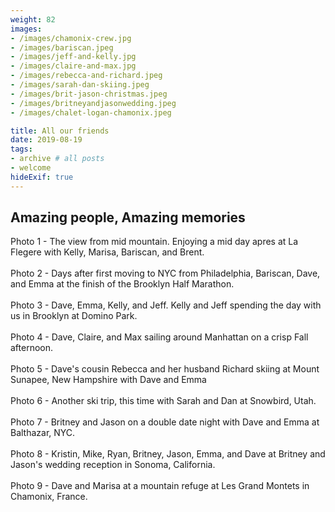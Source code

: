 ```yaml
---
weight: 82
images:
- /images/chamonix-crew.jpg
- /images/bariscan.jpeg
- /images/jeff-and-kelly.jpg
- /images/claire-and-max.jpg
- /images/rebecca-and-richard.jpeg
- /images/sarah-dan-skiing.jpeg
- /images/brit-jason-christmas.jpeg
- /images/britneyandjasonwedding.jpeg
- /images/chalet-logan-chamonix.jpeg

title: All our friends
date: 2019-08-19
tags:
- archive # all posts
- welcome
hideExif: true
---
```


## Amazing people, Amazing memories

Photo 1 - The view from mid mountain. Enjoying a mid day apres at La Flegere with Kelly, Marisa, Bariscan, and Brent.
<br><br>
Photo 2 - Days after first moving to NYC from Philadelphia, Bariscan, Dave, and Emma at the finish of the Brooklyn Half Marathon.
<br><br>
Photo 3 - Dave, Emma, Kelly, and Jeff. Kelly and Jeff spending the day with us in Brooklyn at Domino Park. 
<br><br>
Photo 4 - Dave, Claire, and Max sailing around Manhattan on a crisp Fall afternoon.
<br><br>
Photo 5 - Dave's cousin Rebecca and her husband Richard skiing at Mount Sunapee, New Hampshire with Dave and Emma
<br><br>
Photo 6 - Another ski trip, this time with Sarah and Dan at Snowbird, Utah.
<br><br>
Photo 7 - Britney and Jason on a double date night with Dave and Emma at Balthazar, NYC.
<br><br>
Photo 8 - Kristin, Mike, Ryan, Britney, Jason, Emma, and Dave at Britney and Jason's wedding reception in Sonoma, California.
<br><br>
Photo 9 - Dave and Marisa at a mountain refuge at Les Grand Montets in Chamonix, France.
